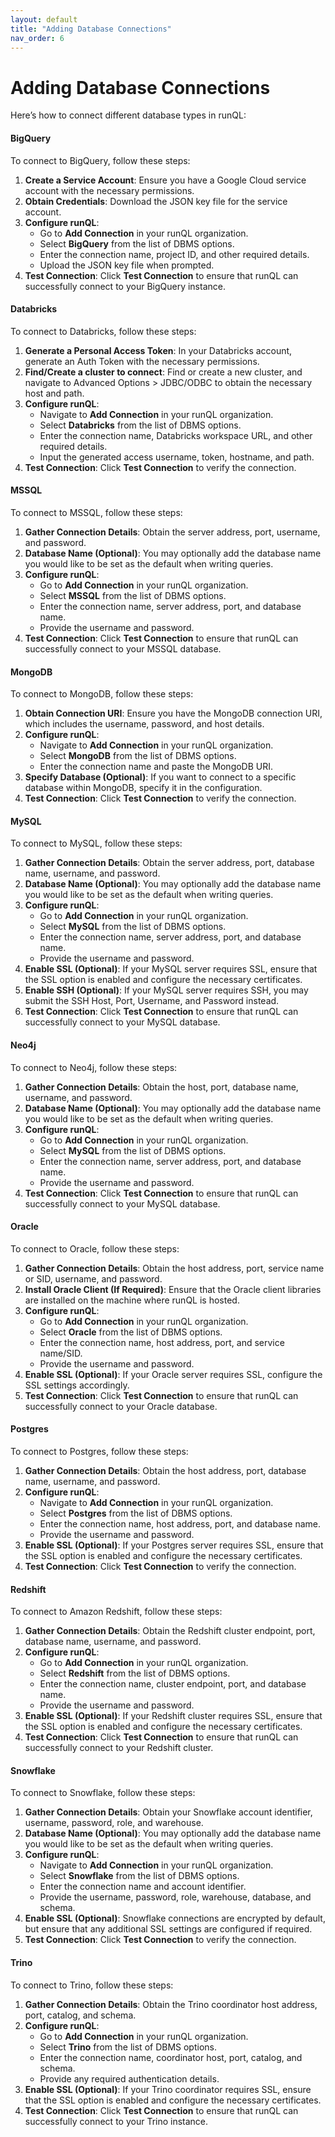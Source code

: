 ```yaml
---
layout: default
title: "Adding Database Connections"
nav_order: 6
---
```


# Adding Database Connections

Here’s how to connect different database types in runQL:

#### BigQuery

To connect to BigQuery, follow these steps:

1. **Create a Service Account**: Ensure you have a Google Cloud service account with the necessary permissions.
2. **Obtain Credentials**: Download the JSON key file for the service account.
3. **Configure runQL**:
   - Go to **Add Connection** in your runQL organization.
   - Select **BigQuery** from the list of DBMS options.
   - Enter the connection name, project ID, and other required details.
   - Upload the JSON key file when prompted.
4. **Test Connection**: Click **Test Connection** to ensure that runQL can successfully connect to your BigQuery instance.

#### Databricks

To connect to Databricks, follow these steps:

1. **Generate a Personal Access Token**: In your Databricks account, generate an Auth Token with the necessary permissions.
2. **Find/Create a cluster to connect**: Find or create a new cluster, and navigate to Advanced Options > JDBC/ODBC to obtain the necessary host and path.
3. **Configure runQL**:
   - Navigate to **Add Connection** in your runQL organization.
   - Select **Databricks** from the list of DBMS options.
   - Enter the connection name, Databricks workspace URL, and other required details.
   - Input the generated access username, token, hostname, and path.
4. **Test Connection**: Click **Test Connection** to verify the connection.

#### MSSQL

To connect to MSSQL, follow these steps:

1. **Gather Connection Details**: Obtain the server address, port, username, and password.
2. **Database Name (Optional)**: You may optionally add the database name you would like to be set as the default when writing queries.
3. **Configure runQL**:
   - Go to **Add Connection** in your runQL organization.
   - Select **MSSQL** from the list of DBMS options.
   - Enter the connection name, server address, port, and database name.
   - Provide the username and password.
4. **Test Connection**: Click **Test Connection** to ensure that runQL can successfully connect to your MSSQL database.

#### MongoDB

To connect to MongoDB, follow these steps:

1. **Obtain Connection URI**: Ensure you have the MongoDB connection URI, which includes the username, password, and host details.
2. **Configure runQL**:
   - Navigate to **Add Connection** in your runQL organization.
   - Select **MongoDB** from the list of DBMS options.
   - Enter the connection name and paste the MongoDB URI.
3. **Specify Database (Optional)**: If you want to connect to a specific database within MongoDB, specify it in the configuration.
4. **Test Connection**: Click **Test Connection** to verify the connection.

#### MySQL

To connect to MySQL, follow these steps:

1. **Gather Connection Details**: Obtain the server address, port, database name, username, and password.
2. **Database Name (Optional)**: You may optionally add the database name you would like to be set as the default when writing queries.
3. **Configure runQL**:
   - Go to **Add Connection** in your runQL organization.
   - Select **MySQL** from the list of DBMS options.
   - Enter the connection name, server address, port, and database name.
   - Provide the username and password.
4. **Enable SSL (Optional)**: If your MySQL server requires SSL, ensure that the SSL option is enabled and configure the necessary certificates.
5. **Enable SSH (Optional)**: If your MySQL server requires SSH, you may submit the SSH Host, Port, Username, and Password instead.
6. **Test Connection**: Click **Test Connection** to ensure that runQL can successfully connect to your MySQL database.

#### Neo4j

To connect to Neo4j, follow these steps:

1. **Gather Connection Details**: Obtain the host, port, database name, username, and password.
2. **Database Name (Optional)**: You may optionally add the database name you would like to be set as the default when writing queries.
3. **Configure runQL**:
   - Go to **Add Connection** in your runQL organization.
   - Select **MySQL** from the list of DBMS options.
   - Enter the connection name, server address, port, and database name.
   - Provide the username and password.
4. **Test Connection**: Click **Test Connection** to ensure that runQL can successfully connect to your MySQL database.

#### Oracle

To connect to Oracle, follow these steps:

1. **Gather Connection Details**: Obtain the host address, port, service name or SID, username, and password.
2. **Install Oracle Client (If Required)**: Ensure that the Oracle client libraries are installed on the machine where runQL is hosted.
3. **Configure runQL**:
   - Go to **Add Connection** in your runQL organization.
   - Select **Oracle** from the list of DBMS options.
   - Enter the connection name, host address, port, and service name/SID.
   - Provide the username and password.
4. **Enable SSL (Optional)**: If your Oracle server requires SSL, configure the SSL settings accordingly.
5. **Test Connection**: Click **Test Connection** to ensure that runQL can successfully connect to your Oracle database.

#### Postgres

To connect to Postgres, follow these steps:

1. **Gather Connection Details**: Obtain the host address, port, database name, username, and password.
2. **Configure runQL**:
   - Navigate to **Add Connection** in your runQL organization.
   - Select **Postgres** from the list of DBMS options.
   - Enter the connection name, host address, port, and database name.
   - Provide the username and password.
3. **Enable SSL (Optional)**: If your Postgres server requires SSL, ensure that the SSL option is enabled and configure the necessary certificates.
4. **Test Connection**: Click **Test Connection** to verify the connection.

#### Redshift

To connect to Amazon Redshift, follow these steps:

1. **Gather Connection Details**: Obtain the Redshift cluster endpoint, port, database name, username, and password.
2. **Configure runQL**:
   - Go to **Add Connection** in your runQL organization.
   - Select **Redshift** from the list of DBMS options.
   - Enter the connection name, cluster endpoint, port, and database name.
   - Provide the username and password.
3. **Enable SSL (Optional)**: If your Redshift cluster requires SSL, ensure that the SSL option is enabled and configure the necessary certificates.
4. **Test Connection**: Click **Test Connection** to ensure that runQL can successfully connect to your Redshift cluster.

#### Snowflake

To connect to Snowflake, follow these steps:

1. **Gather Connection Details**: Obtain your Snowflake account identifier, username, password, role, and warehouse.
2. **Database Name (Optional)**: You may optionally add the database name you would like to be set as the default when writing queries.
3. **Configure runQL**:
   - Navigate to **Add Connection** in your runQL organization.
   - Select **Snowflake** from the list of DBMS options.
   - Enter the connection name and account identifier.
   - Provide the username, password, role, warehouse, database, and schema.
4. **Enable SSL (Optional)**: Snowflake connections are encrypted by default, but ensure that any additional SSL settings are configured if required.
5. **Test Connection**: Click **Test Connection** to verify the connection.

#### Trino

To connect to Trino, follow these steps:

1. **Gather Connection Details**: Obtain the Trino coordinator host address, port, catalog, and schema.
2. **Configure runQL**:
   - Go to **Add Connection** in your runQL organization.
   - Select **Trino** from the list of DBMS options.
   - Enter the connection name, coordinator host, port, catalog, and schema.
   - Provide any required authentication details.
3. **Enable SSL (Optional)**: If your Trino coordinator requires SSL, ensure that the SSL option is enabled and configure the necessary certificates.
4. **Test Connection**: Click **Test Connection** to ensure that runQL can successfully connect to your Trino instance.

